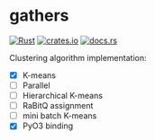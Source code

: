 # gathers

[![Rust](https://github.com/kemingy/gathers/actions/workflows/rust.yml/badge.svg)](https://github.com/kemingy/gathers/actions/workflows/rust.yml)
[![crates.io](https://img.shields.io/crates/v/gathers.svg)](https://crates.io/crates/gathers)
[![docs.rs](https://docs.rs/gathers/badge.svg)](https://docs.rs/gathers)

Clustering algorithm implementation:

- [x] K-means
- [ ] Parallel
- [ ] Hierarchical K-means
- [ ] RaBitQ assignment
- [ ] mini batch K-means
- [x] PyO3 binding
